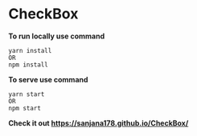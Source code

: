 # CheckBox
**To run locally use command**
  
    yarn install
    OR
    npm install
    
   
**To serve use command** 

    yarn start
    OR
    npm start

**Check it out https://sanjana178.github.io/CheckBox/**
